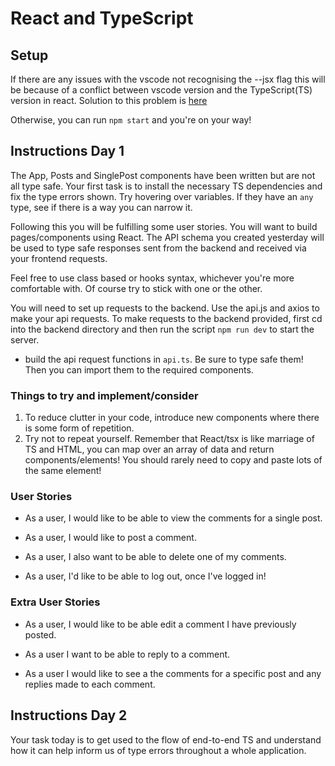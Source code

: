 # React and TypeScript

## Setup

If there are any issues with the vscode not recognising the --jsx flag this will be because of a conflict between vscode version and the TypeScript(TS) version in react. Solution to this problem is [here](https://www.reddit.com/r/react/comments/k0bw7y/compileroptionsjsx_must_be_reactjsx_to_support/)

Otherwise, you can run `npm start` and you're on your way!

## Instructions Day 1

The App, Posts and SinglePost components have been written but are not all type safe. Your first task is to install the necessary TS dependencies and fix the type errors shown. Try hovering over variables. If they have an `any` type, see if there is a way you can narrow it.

Following this you will be fulfilling some user stories. You will want to build pages/components using React. The API schema you created yesterday will be used to type safe responses sent from the backend and received via your frontend requests.

Feel free to use class based or hooks syntax, whichever you're more comfortable with. Of course try to stick with one or the other.

You will need to set up requests to the backend. Use the api.js and axios to make your api requests. To make requests to the backend provided, first cd into the backend directory and then run the script `npm run dev` to start the server.

- build the api request functions in `api.ts`. Be sure to type safe them! Then you can import them to the required components.

### Things to try and implement/consider

1. To reduce clutter in your code, introduce new components where there is some form of repetition.
2. Try not to repeat yourself. Remember that React/tsx is like marriage of TS and HTML, you can map over an array of data and return components/elements! You should rarely need to copy and paste lots of the same element!

### User Stories

- As a user, I would like to be able to view the comments for a single post.

- As a user, I would like to post a comment.

- As a user, I also want to be able to delete one of my comments.

- As a user, I'd like to be able to log out, once I've logged in!

### Extra User Stories

- As a user, I would like to be able edit a comment I have previously posted.

- As a user I want to be able to reply to a comment.

- As a user I would like to see a the comments for a specific post and any replies made to each comment.

## Instructions Day 2

Your task today is to get used to the flow of end-to-end TS and understand how it can help inform us of type errors throughout a whole application.
